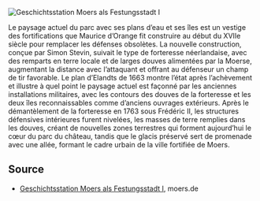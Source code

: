 ![Geschichtsstation Moers als Festungsstadt I](./images/moers-gs/p6.1.jpg#pano)

Le paysage actuel du parc avec ses plans d’eau et ses îles est un vestige des fortifications que Maurice d’Orange fit construire au début du XVIIe siècle pour remplacer les défenses obsolètes. La nouvelle construction, conçue par Simon Stevin, suivait le type de forteresse néerlandaise, avec des remparts en terre locale et de larges douves alimentées par la Moerse, augmentant la distance avec l’attaquant et offrant au défenseur un champ de tir favorable. Le plan d’Elandts de 1663 montre l’état après l’achèvement et illustre à quel point le paysage actuel est façonné par les anciennes installations militaires, avec les contours des douves de la forteresse et les deux îles reconnaissables comme d’anciens ouvrages extérieurs. Après le démantèlement de la forteresse en 1763 sous Frédéric II, les structures défensives intérieures furent nivelées, les masses de terre remplies dans les douves, créant de nouvelles zones terrestres qui forment aujourd’hui le cœur du parc du château, tandis que le glacis préservé sert de promenade avec une allée, formant le cadre urbain de la ville fortifiée de Moers.

Source
------

* [Geschichtsstation Moers als Festungsstadt I], moers.de

[Geschichtsstation Moers als Festungsstadt I]: https://www-moers-de.translate.goog/leben-moers/geschichtsstation/geschichtsstation-06-moers-als-festungsstadt-i?_x_tr_sl=de&_x_tr_tl=fr
